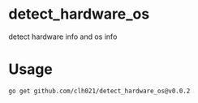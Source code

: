 # detect_hardware_os
detect hardware info and os info

# Usage
```bash
go get github.com/clh021/detect_hardware_os@v0.0.2
```